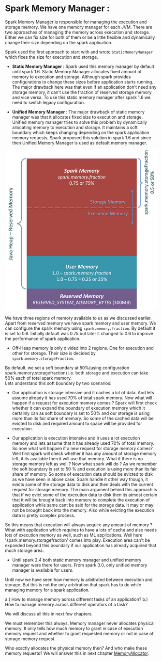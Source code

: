 # Spark Memory Manager :

Spark Memory Manager is responsible for managing the execution and storage memory. We have one memory manager for each 
JVM. There are two approaches of managing the memory across execution and storage. Either we can fix size for both of 
them or be a little flexible and dynamically change their size depending on the spark application.

Spark used the first approach to start with and wrote `StaticMemoryManager` which fixes the size for execution and storage.

* **Static Memory Manager** : Spark used this memory manager by default until spark 1.6. Static Memory Manager allocates
fixed amount of memory to execution and storage. Although spark provides configurations to change these sizes before application
starts running. The major drawback here was that even if an application don't need any storage memory, it can't use the 
fraction of reserved storage memory and vice versa. To use this static memory manager after spark 1.6 we need to switch 
legacy configuration.

* **Unified Memory Manager** : The major drawback of static memory manager was that it allocates fixed size to execution
and storage. Unified memory manager tries to solve this problem by dynamically allocating memory to execution and storage.
It maintains a soft boundary which keeps changing depending on the spark application memory requests. Spark proposed this
solution in spark 1.6 and since then Unified Memory Manager is used as default memory manager. 

![Spark Memory Management 1.6+](Spark-Memory-Management-1.6.0.png) 

We have three regions of memory available to us as we discussed earlier. Apart from reserved memory we have
spark memory and user memory. We can configure the spark memory using `spark.memory.fraction`. By default it is set to
0.6. Initially default was 0.75 but later it changed to 0.6 to improve the performance of spark application.

* Off-Heap memory is only divided into 2 regions. One for execution and other for storage. Their size is decided by
`spark.memory.storageFraction`.

By default, we set a soft boundary at 50%(using configuration spark.memory.storagefraction) i.e. both storage and execution
can take 50% each of total spark memory.  
Lets understand this soft boundary by two scenarios:

* Our application is storage intensive and it caches a lot of data. And lets assume already it has used 70% of total 
spark memory. Now what will happen if a request for execution memory comes ? Spark will first check whether it can expand
the boundary of execution memory which it certainly can as soft boundary is set to 50% and our storage is using more than
its fair share of memory. So some of the cached data will be evicted to disk and required amount to space will be provided
for execution.

* Our application is execution intensive and it uses a lot execution memory and lets assume that it has already used 
70% of total memory. So now what will happen if a new request for storage memory comes? Well first spark will check 
whether it has any amount of storage memory left, it its available then it will use that memory. What if there is no 
storage memory left as well ? Now what spark will do ? As we remember the soft boundary is set to 50 % and execution is 
using more than its fair share of memory. So some of execution data should be evicted to disk as we have seen in above case.
Spark handle it other way though, it evicts some of the storage data to disk and then deals with the current request for
storage memory. The main argument behind this approach is that if we evict some of the execution data to disk then its atmost 
certain that it will be brought back into memory to complete the execution of application while same cant be said for the
storage data. It may or may not be brought back into the memory. Also while evicting the execution data is pretty 
complex process.

So this means that execution will always acquire any amount of memory ? What with application which requires to have a 
lots of cache and also needs lots of execution memory as well, such as ML applications. Well here 'spark.memory.storagefraction' 
comes into play. Execution area can't be expanded beyond this boundary if our application has already acquired that much
storage area. 

* Until spark 2.4 both static memory manager and unified memory manager were there for users. From spark 3.0, only unified
memory manager is available for users.


Until now we have seen how memory is arbitrated between execution and storage. But this is not the only arbitration that spark
has to do while managing memory for a spark application.

a.) How to manage memory across different tasks of an application?
b.) How to manage memory across different operators of a task?

We will discuss all this in next few chapters.

We must remember this always, Memory manager never allocates physical memory. It only tells how much memory to grant
in case of execution memory request and whether to grant requested memory or not in case of storage memory request.

Who exactly allocates the physical memory then? And who make these memory requests?
We will answer this in next chapter [MemoryAllocator](MemoryConsumer.md).
